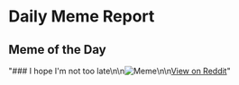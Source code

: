 # Daily Meme Report

## Meme of the Day
"### I hope I'm not too late\n\n![Meme](https://i.redd.it/2bjo91kstwmd1.png)\n\n[View on Reddit](https://redd.it/1f9csza)"
